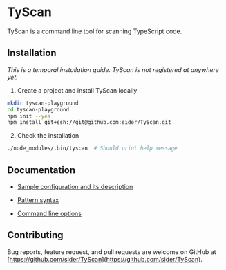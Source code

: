 # TyScan

TyScan is a command line tool for scanning TypeScript code.

## Installation

*This is a temporal installation guide. TyScan is not registered at anywhere yet.*

1. Create a project and install TyScan locally

  ```sh
  mkdir tyscan-playground
  cd tyscan-playground
  npm init --yes
  npm install git+ssh://git@github.com:sider/TyScan.git
  ```

2. Check the installation

  ```sh
  ./node_modules/.bin/tyscan  # Should print help message
  ```

## Documentation

- [Sample configuration and its description](doc/config.md)

- [Pattern syntax](doc/pattern.md)

- [Command line options](doc/cli.md)

## Contributing

Bug reports, feature request, and pull requests are welcome on GitHub at [https://github.com/sider/TyScan](https://github.com/sider/TyScan).
